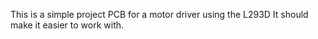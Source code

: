 This is a simple project PCB for a motor driver using the L293D It should make it easier to work with. 
